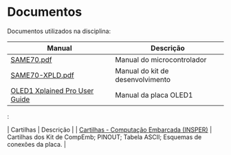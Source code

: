 # Documentos 

Documentos utilizados na disciplina:

| Manual                                                                                                                        | Descrição                        |
| ---                                                                                                                           | ---                              |
| [SAME70.pdf](https://github.com/Insper/ComputacaoEmbarcada/raw/master/Manuais/SAME70.pdf)                                     | Manual do microcontrolador       |
| [SAME70-XPLD.pdf](https://github.com/Insper/ComputacaoEmbarcada/raw/master/Manuais/SAME70-XPLD.pdf)                           | Manual do kit de desenvolvimento |
| [OLED1 Xplained Pro User Guide](https://github.com/Insper/ComputacaoEmbarcada/raw/master/Manuais/Atmel-42077-OLED1-Xplained-Pro_User-Guide.pdf)                                                                                                                    |  Manual da placa OLED1           |

:

| Cartilhas                                                                                                                        | Descrição                        |
| [Cartilhas - Computação Embarcada (INSPER)](https://github.com/Insper/ComputacaoEmbarcada/tree/master/docs-src/navigation/Util/imgs/Cartilhas)                                                                                                                    |  Cartilhas dos Kit de CompEmb; PINOUT; Tabela ASCII; Esquemas de conexões da placa.           |
